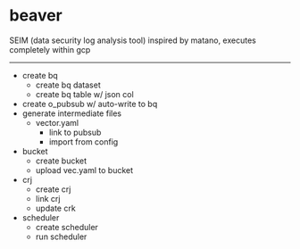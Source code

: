 # beaver

SEIM (data security log analysis tool)
inspired by matano, executes completely within gcp

----

- create bq
    - create bq dataset
    - create bq table w/ json col
- create o_pubsub w/ auto-write to bq
- generate intermediate files
  - vector.yaml
    - link to pubsub
    - import from config
- bucket
  - create bucket
  - upload vec.yaml to bucket
- crj
  - create crj
  - link crj
  - update crk
- scheduler
  - create scheduler
  - run scheduler 


